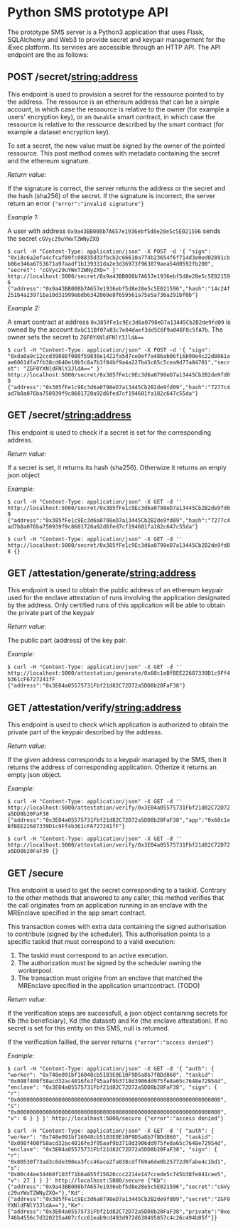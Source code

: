 Python SMS prototype API
========================

The prototype SMS server is a Python3 application that uses Flask, SQLAlchemy and Web3 to provide secret and keypair management for the iExec platform. Its services are accessible through an HTTP API. The API endpoint are the as follows:

POST /secret/<string:address>
-----------------------------

This endpoint is used to provision a secret for the ressource pointed to by the address. The ressource is an ethereum address that can be a simple account, in which case the ressource is relative to the owner (for example a users' encryption key), or an `Ownable` smart contract, in which case the ressource is relative to the ressource described by the smart contract (for example a dataset encryption key).

To set a secret, the new value must be signed by the owner of the pointed ressource. This post method comes with metadata containing the secret and the ethereum signature.

*Return value:*

If the signature is correct, the server returns the address or the secret and the hash (sha256) of the secret. If the signature is incorrect, the server return an error `{"error":"invalid signature"}`

*Example 1:*

A user with address `0x9a43BB008b7A657e1936ebf5d8e28e5c5E021596` sends the secret `cGVyc29uYWxTZWNyZXQ`

``$ curl -H "Content-Type: application/json" -X POST -d '{
"sign": "0x18c6a2efa4cfcaf89fc08835d33fbcb2c66610a774b23654f6f714d3e0ed02891cbb86e346a6753671a97aadf1b139331da2e3d36973f963879aea54d0592fb200", "secret": "cGVyc29uYWxTZWNyZXQ="
}' http://localhost:5000/secret/0x9a43BB008b7A657e1936ebf5d8e28e5c5E021596
{"address":"0x9a43BB008b7A657e1936ebf5d8e28e5c5E021596","hash":"14c24f251b4a23971ba10d31999ebdb6342069e8f659561a75e5a736a291bf0b"}``

*Example 2:*

A smart contract at address `0x385fFe1c9Ec3d6a0798eD7a13445Cb2B2de9fd09` is owned by the account `0xbC11Bf07a83c7e04daef3dd5C6F9a046F8c5fA7b`. The owner sets the secret to `ZGF0YXNldFNlY3JldA==`

``$ curl -H "Content-Type: application/json" -X POST -d '{
"sign": "0xda0a9c12ccd39088f080f59038e1422fa5d7ce0ef7a486ab06f16b90e4c22d8061aae6061dfa7fb38cd640e10b5c8a7b3f84bf9a4a227b45c65c5cea9d77a84701","secret": "ZGF0YXNldFNlY3JldA=="
}' http://localhost:5000/secret/0x385fFe1c9Ec3d6a0798eD7a13445Cb2B2de9fd09
{"address":"0x385fFe1c9Ec3d6a0798eD7a13445Cb2B2de9fd09","hash":"7277c4ad7b8a076ba750939f9c8601720a92d6fed7cf194601fa182c647c55da"}``

GET /secret/<string:address>
----------------------------

This endpoint is used to check if a secret is set for the corresponding address.

*Return value:*

If a secret is set, it returns its hash (sha256). Otherwize it returns an emply json object

*Example:*

``$ curl -H "Content-Type: application/json" -X GET -d '' http://localhost:5000/secret/0x385fFe1c9Ec3d6a0798eD7a13445Cb2B2de9fd09
{"address":"0x385fFe1c9Ec3d6a0798eD7a13445Cb2B2de9fd09","hash":"7277c4ad7b8a076ba750939f9c8601720a92d6fed7cf194601fa182c647c55da"}``

``$ curl -H "Content-Type: application/json" -X GET -d '' http://localhost:5000/secret/0x385fFe1c9Ec3d6a0798eD7a13445Cb2B2de9fd08
	{}``

GET /attestation/generate/<string:address>
------------------------------------------

This endpoint is used to obtain the public address of an ethereum keypair used for the enclave attestation of runs involving the application designated by the address. Only certified runs of this application will be able to obtain the private part of the keypair

*Return value:*

The public part (address) of the key pair.

*Example:*

``$ curl -H "Content-Type: application/json" -X GET -d '' http://localhost:5000/attestation/generate/0x60c1eBfBEE22687339D1c9Ff4b361cF6727241fF
{"address":"0x3E04a05575731Fbf21d82C72D72a5DD8b20FaF38"}``

GET /attestation/verify/<string:address>
----------------------------------------

This endpoint is used to check which application is authorized to obtain the private part of the keypair described by the addesss.

*Return value:*

If the given address corresponds to a keypair managed by the SMS, then it returns the address of corresponding application. Otherize it returns an empty json object.

*Example:*

``$ curl -H "Content-Type: application/json" -X GET -d '' http://localhost:5000/attestation/verify/0x3E04a05575731Fbf21d82C72D72a5DD8b20FaF38
{"address":"0x3E04a05575731Fbf21d82C72D72a5DD8b20FaF38","app":"0x60c1eBfBEE22687339D1c9Ff4b361cF6727241fF"}``

``$ curl -H "Content-Type: application/json" -X GET -d '' http://localhost:5000/attestation/verify/0x3E04a05575731Fbf21d82C72D72a5DD8b20FaF39
{}``

GET /secure
-----------

This endpoint is used to get the secret corresponding to a taskid. Contrary to the other methods that answered to any caller, this method verifies that the call originates from an application running in an enclave with the MREnclave specified in the app smart contract.

This transaction comes with extra data containing the signed authorisation to contribute (signed by the scheduler). This authorisation points to a specific taskid that must correspond to a valid execution:

1. The taskid must correspond to an active execution.
2. The authorization must be signed by the scheduler owning the workerpool.
3. The transaction must origine from an enclave that matched the MREnclave specified in the application smartcontract. (TODO)

*Return value:*

If the verification steps are successfull, a json object containing secrets for Kb (the beneficiary), Kd (the dataset) and Ke (the enclave attestation). If no secret is set for this entity on this SMS, null is returned.

If the verification failled, the server returns `{"error":"access denied"}`

*Example:*

``$ curl -H "Content-Type: application/json" -X GET -d '{
	"auth":
	{
		"worker": "0x748e091bf16048cb5103E0E10F9D5a8b7fBDd860",
		"taskid": "0x098f400f58acd32ac4016fe3f95aaf9b3718d3906dd975fe8a65c7648e72954d",
		"enclave": "0x3E04a05575731Fbf21d82C72D72a5DD8b20FaF38",
		"sign":
		{
			"r": "0x0000000000000000000000000000000000000000000000000000000000000000",
			"s": "0x0000000000000000000000000000000000000000000000000000000000000000",
			"v": 0
			}
	}
}' http://localhost:5000/secure
{"error":"access denied"}``

``$ curl -H "Content-Type: application/json" -X GET -d '{
	"auth":
	{
		"worker": "0x748e091bf16048cb5103E0E10F9D5a8b7fBDd860",
		"taskid": "0x098f400f58acd32ac4016fe3f95aaf9b3718d3906dd975fe8a65c7648e72954d",
		"enclave": "0x3E04a05575731Fbf21d82C72D72a5DD8b20FaF38",
		"sign":
		{
			"r": "0x80530f73ad3c6de390ea3fcc46ace2fa038cdff69a6de0b25772d9fabe4c1bd1",
			"s": "0x00c44ee34460f103f71b6a855f15626ccc2214e147ccede5c745b38fe841cee5",
			"v": 27
			}
	}
}' http://localhost:5000/secure
{"Kb":{"address":"0x9a43BB008b7A657e1936ebf5d8e28e5c5E021596","secret":"cGVyc29uYWxTZWNyZXQ="},"Kd":{"address":"0x385fFe1c9Ec3d6a0798eD7a13445Cb2B2de9fd09","secret":"ZGF0YXNldFNlY3JldA=="},"Ke":{"address":"0x3E04a05575731Fbf21d82C72D72a5DD8b20FaF38","private":"0xe746b4556c7d320215a407cfcc61eab9cd493d972d638495857c4c26c494b05f"}}``
